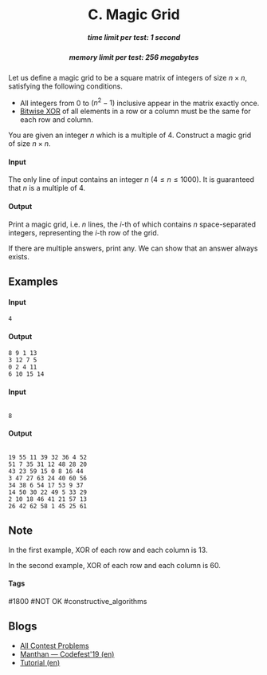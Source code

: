 <h1 style='text-align: center;'> C. Magic Grid</h1>

<h5 style='text-align: center;'>time limit per test: 1 second</h5>
<h5 style='text-align: center;'>memory limit per test: 256 megabytes</h5>

Let us define a magic grid to be a square matrix of integers of size $n \times n$, satisfying the following conditions. 

* All integers from $0$ to $(n^2 - 1)$ inclusive appear in the matrix exactly once.
* [Bitwise XOR](https://en.wikipedia.org/wiki/Bitwise_operation#XOR) of all elements in a row or a column must be the same for each row and column.

You are given an integer $n$ which is a multiple of $4$. Construct a magic grid of size $n \times n$.

#### Input

The only line of input contains an integer $n$ ($4 \leq n \leq 1000$). It is guaranteed that $n$ is a multiple of $4$.

#### Output

Print a magic grid, i.e. $n$ lines, the $i$-th of which contains $n$ space-separated integers, representing the $i$-th row of the grid.

If there are multiple answers, print any. We can show that an answer always exists.

## Examples

#### Input


```text
4
```
#### Output


```text
8 9 1 13
3 12 7 5
0 2 4 11
6 10 15 14
```
#### Input

```text

8

```
#### Output


```text

19 55 11 39 32 36 4 52
51 7 35 31 12 48 28 20
43 23 59 15 0 8 16 44
3 47 27 63 24 40 60 56
34 38 6 54 17 53 9 37
14 50 30 22 49 5 33 29
2 10 18 46 41 21 57 13
26 42 62 58 1 45 25 61
```
## Note

In the first example, XOR of each row and each column is $13$.

In the second example, XOR of each row and each column is $60$.



#### Tags 

#1800 #NOT OK #constructive_algorithms 

## Blogs
- [All Contest Problems](../Manthan,_Codefest_19_(open_for_everyone,_rated,_Div._1_+_Div._2).md)
- [Manthan — Codefest'19 (en)](../blogs/Manthan_—_Codefest'19_(en).md)
- [Tutorial (en)](../blogs/Tutorial_(en).md)
